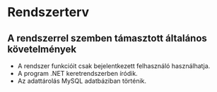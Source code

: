 # Rendszerterv

## A rendszerrel szemben támasztott általános követelmények
- A rendszer funkcióit csak bejelentkezett felhasználó használhatja.
- A program .NET keretrendszerben íródik.
- Az adattárolás MySQL adatbáziban történik.
 
